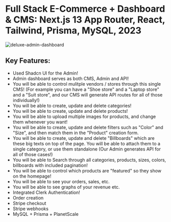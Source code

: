 # Full Stack E-Commerce + Dashboard & CMS: Next.js 13 App Router, React, Tailwind, Prisma, MySQL, 2023

![deluxe-admin-dashboard](https://github.com/Malikfasih/store-deluxe-admin-dashboard/assets/90088021/e2f24813-081d-49f4-804b-7b32e457b450)

## Key Features:

- Used Shadcn UI for the Admin!
- Admin dashboard serves as both CMS, Admin and API!
- You will be able to control mulitple vendors / stores through this single CMS! (For example you can have a "Shoe store" and a "Laptop store" and a "Suit store", and our CMS will generate API routes for all of those individually!)
- You will be able to create, update and delete categories!
- You will be able to create, update and delete products!
- You will be able to upload multiple images for products, and change them whenever you want!
- You will be able to create, update and delete filters such as "Color" and "Size", and then match them in the "Product" creation form.
- You will be able to create, update and delete "Billboards" which are these big texts on top of the page. You will be able to attach them to a single category, or use them standalone (Our Admin generates API for all of those cases!)
- You will be able to Search through all categories, products, sizes, colors, billboards with included pagination!
- You will be able to control which products are "featured" so they show on the homepage!
- You will be able to see your orders, sales, etc.
- You will be able to see graphs of your revenue etc.
- Integrated Clerk Authentication!
- Order creation
- Stripe checkout
- Stripe webhooks
- MySQL + Prisma + PlanetScale
